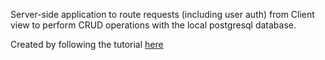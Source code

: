 Server-side application to route requests (including user auth) from Client view to perform CRUD operations with the local postgresql database.

Created by following the tutorial [here](https://youtu.be/ldYcgPKEZC8)